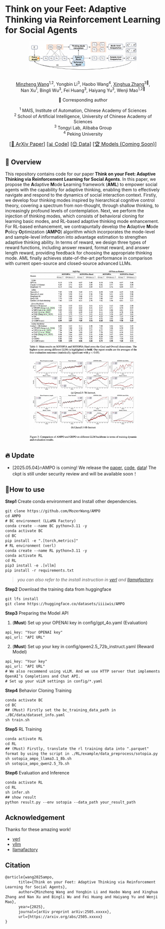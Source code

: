 # Think on your Feet: Adaptive Thinking via Reinforcement Learning for Social Agents

<p align="center">
    <img src="src/ampo.png" width="70%" height="50%">
</p>

<div align="center">
<br>
<a href="https://scholar.google.com.hk/citations?user=glV21ZsAAAAJ&hl=zh-CN">Minzheng Wang</a><sup><span>1,2</span></sup>, 
<a>Yongbin Li</a><sup><span>3</span></sup>,
<a>Haobo Wang</a><sup><span>4</span></sup>,
<a href="https://xinghuazhang.top/">Xinghua Zhang</a><sup><span>3🌟</span></sup>,
<br>
<a>Nan Xu</a><sup><span>1</span></sup>,
<a>Bingli Wu</a><sup><span>3</span></sup>,
<a>Fei Huang</a><sup><span>3</span></sup>,
<a>Haiyang Yu</a><sup><span>3</span></sup>,
<a>Wenji Mao</a><sup><span>1,2🌟</span></sup>
<br>

🌟 Corresponding author

<sup>1</sup> MAIS, Institute of Automation, Chinese Academy of Sciences<br>
<sup>2</sup> School of Artificial Intelligence, University of Chinese Academy of Sciences<br>
<sup>3</sup> Tongyi Lab, Alibaba Group<br>
<sup>4</sup> Peking University<br>

<font size=3><div align='center' >  [[📖 ArXiv Paper](https://arxiv.org/pdf/2402.03300)] [[📊 Code](https://github.com/MozerWang/AMPO)] [[😊 Data](https://huggingface.co/datasets/iiiiwis/AMPO)] [[🏆 Models (Coming Soon)](https://huggingface.co)]  </div></font>

</div>


## 👀 Overview
This repository contains code for our paper **Think on your Feet: Adaptive Thinking via Reinforcement Learning for Social Agents**. In this paper, we propose the **A**daptive **M**ode **L**earning framework (**AML**) to empower social agents with the capability for adaptive thinking, enabling them to effectively navigate and respond to the dynamics of social interaction context.
Firstly, we develop four thinking modes inspired by hierarchical cognitive control theory, covering a spectrum from non-thought, through shallow thinking, to increasingly profound levels of contemplation. Next, we perform the injection of thinking modes, which consists of behavioral cloning for learning basic modes, and RL-based adaptive thinking mode enhancement. For RL-based enhancement, we contrapuntally develop the **A**daptive **M**ode **P**olicy **O**ptimization (**AMPO**) algorithm which incorporates the mode-level and sample-level information into advantage estimation to strengthen adaptive thinking ability. In terms of reward, we design three types of reward functions, including answer reward, format reward, and answer length reward, providing feedback for choosing the appropriate thinking mode. AML finally achieves state-of-the-art performance in comparison with current open-source and closed-source advanced LLMs.
<p align="center">
    <img src="src/exp1.png" width="70%" height="50%">
</p>
<p align="center">
    <img src="src/exp2.png" width="70%" height="50%">
</p>


## 🔥 Update

- [2025.05.04]🔥AMPO is coming! We release the [paper](https://arxiv.org/pdf/2402.03300), [code](https://github.com/MozerWang/AMPO), [data](https://huggingface.co/datasets/iiiiwis/AMPO)! The ckpt is still under security review and will be available soon！

## 🔧How to use
**Step1** Create conda environment and Install other dependencies.
```shell
git clone https://github.com/MozerWang/AMPO
cd AMPO
# BC environment (LLaMA Factory)
conda create --name BC python=3.11 -y
conda activate BC
cd BC 
pip install -e ".[torch,metrics]"
# RL environment (verl)
conda create --name RL python=3.11 -y
conda activate RL
cd RL
pip3 install -e .[vllm]
pip install -r requirements.txt
```

> *you can also refer to the install instruction in [verl](https://github.com/volcengine/verl) and [llamafactory](https://github.com/hiyouga/LLaMA-Factory/).*

**Step2** Download the training data from huggingface
```shell
git lfs install
git clone https://huggingface.co/datasets/iiiiwis/AMPO
```
**Step3** Preparing the Model API

1. (**Must**) Set up your OPENAI key in config/gpt_4o.yaml (Evaluation)
```shell
api_key: "Your OPENAI key"
api_url: "API URL"
```

2. (**Must**) Set up your key in config/qwen2.5_72b_instruct.yaml (Reward Model)
```shell
api_key: "Your key"
api_url: "API URL"
# We also recommend using vLLM. And we use HTTP server that implements OpenAI’s Completions and Chat API.
# Set up your vLLM settings in config/*.yaml
```
**Step4** Behavior Cloning Training
```shell
conda activate BC
cd BC
## (Must) Firstly set the bc_training_data_path in ./BC/data/dataset_info.yaml
sh train.sh
```

**Step5** RL Training
```shell
conda activate RL
cd RL
## (Must) Firstly, translate the rl training data into ".parquet" format by using the script in ./RL/example/data_preprocess/sotopia.py
sh sotopia_ampo_llama3.1_8b.sh
sh sotopia_ampo_qwen2.5_7b.sh
```

**Step6** Evaluation and Inference
```shell
conda activate RL
cd RL
sh infer.sh
## show result
python result.py --env sotopia --data_path your_result_path
```

## Acknowledgement
Thanks for these amazing work!
- [verl](https://github.com/volcengine/verl)
- [vllm](https://github.com/vllm-project/vllm)
- [llamafactory](https://github.com/hiyouga/LLaMA-Factory/)

## Citation
```
@article{wang2025ampo,
      title={Think on your Feet: Adaptive Thinking via Reinforcement Learning for Social Agents}, 
      author={Minzheng Wang and Yongbin Li and Haobo Wang and Xinghua Zhang and Nan Xu and Bingli Wu and Fei Huang and Haiyang Yu and Wenji Mao},
      year={2025},
      journal={arXiv preprint arXiv:2505.xxxxx},
      url={https://arxiv.org/abs/2505.xxxxx}
}
```